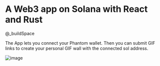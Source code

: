 # A Web3 app on Solana with React and Rust
@_buildSpace

The App lets you connect your Phantom wallet. Then you can submit GIF links to create your personal GIF wall with the connected sol address.

![image](https://user-images.githubusercontent.com/48362877/177051962-be9a54b6-8acd-40c4-acb4-b845647eb3bc.png)
